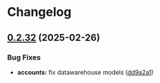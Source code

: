 # Changelog

## [0.2.32](https://github.com/uptick/datawarehouse/compare/0.2.31...v0.2.32) (2025-02-26)


### Bug Fixes

* **accounts:** fix datawarehouse models ([dd9a2a1](https://github.com/uptick/datawarehouse/commit/dd9a2a1310638e81f07a50dfcbbe2286a978d5d5))
